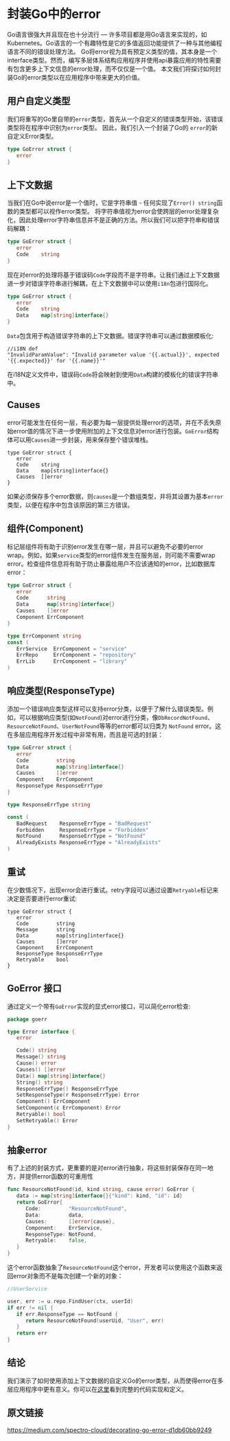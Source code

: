 # 封装Go中的error

Go语言很强大并且现在也十分流行 — 许多项目都是用Go语言来实现的，如Kubernetes。Go语言的一个有趣特性是它的多值返回功能提供了一种与其他编程语言不同的错误处理方法。 Go将error视为具有预定义类型的值，其本身是一个interface类型。然而，编写多层体系结构应用程序并使用api暴露应用的特性需要有包含更多上下文信息的error处理，而不仅仅是一个值。 本文我们将探讨如何封装Go的error类型以在应用程序中带来更大的价值。

## 用户自定义类型

我们将重写的Go里自带的`error`类型，首先从一个自定义的错误类型开始，该错误类型将在程序中识别为`error`类型。 因此，我们引入一个封装了Go的 `error`的新自定义Error类型。

```go
type GoError struct {
   error
}
```

## 上下文数据

当我们在Go中说error是一个值时，它是字符串值 - 任何实现了`Error() string`函数的类型都可以视作error类型。
将字符串值视为error会使跨层的error处理复杂化，因此处理error字符串信息并不是正确的方法。所以我们可以把字符串和错误码解耦：

```go
type GoError struct {
   error
   Code    string
}
```

现在对error的处理将基于错误码`Code`字段而不是字符串。让我们通过上下文数据进一步对错误字符串进行解耦，在上下文数据中可以使用`i18n`包进行国际化。

```go
type GoError struct {
   error
   Code    string
   Data    map[string]interface{}
}
```

`Data`包含用于构造错误字符串的上下文数据。错误字符串可以通过数据模板化:

```
//i18N def
"InvalidParamValue": "Invalid parameter value '{{.actual}}', expected '{{.expected}}' for '{{.name}}'"
```

在i18N定义文件中，错误码`Code`将会映射到使用`Data`构建的模板化的错误字符串中。

## Causes

error可能发生在任何一层，有必要为每一层提供处理error的选项，并在不丢失原始error值的情况下进一步使用附加的上下文信息对error进行包装。`GoError`结构体可以用`Causes`进一步封装，用来保存整个错误堆栈。

```
type GoError struct {
   error
   Code    string
   Data    map[string]interface{}
   Causes  []error
}
```

如果必须保存多个error数据，则`causes`是一个数组类型，并将其设置为基本`error`类型，以便在程序中包含该原因的第三方错误。


## 组件(Component)

标记层组件将有助于识别error发生在哪一层，并且可以避免不必要的error wrap。例如，如果`service`类型的error组件发生在服务层，则可能不需要wrap error。检查组件信息将有助于防止暴露给用户不应该通知的error，比如数据库error：

```go
type GoError struct {
   error
   Code      string
   Data      map[string]interface{}
   Causes    []error
   Component ErrComponent
}

type ErrComponent string
const (
   ErrService  ErrComponent = "service"
   ErrRepo     ErrComponent = "repository"
   ErrLib      ErrComponent = "library"
)
```

## 响应类型(ResponseType)

添加一个错误响应类型这样可以支持error分类，以便于了解什么错误类型。例如，可以根据响应类型(如`NotFound`)对error进行分类，像`DbRecordNotFound`、`ResourceNotFound`、`UserNotFound`等等的error都可以归类为 `NotFound` error。这在多层应用程序开发过程中非常有用，而且是可选的封装：

```go
type GoError struct {
   error
   Code         string
   Data         map[string]interface{}
   Causes       []error
   Component    ErrComponent
   ResponseType ResponseErrType
}

type ResponseErrType string

const (
   BadRequest    ResponseErrType = "BadRequest"
   Forbidden     ResponseErrType = "Forbidden"
   NotFound      ResponseErrType = "NotFound"
   AlreadyExists ResponseErrType = "AlreadyExists"
)
```

## 重试

在少数情况下，出现error会进行重试。retry字段可以通过设置`Retryable`标记来决定是否要进行error重试:

```
type GoError struct {
   error
   Code         string
   Message      string
   Data         map[string]interface{}
   Causes       []error
   Component    ErrComponent
   ResponseType ResponseErrType
   Retryable    bool
}
```

## GoError 接口

通过定义一个带有`GoError`实现的显式error接口，可以简化error检查:

```go
package goerr

type Error interface {
   error

   Code() string
   Message() string
   Cause() error
   Causes() []error
   Data() map[string]interface{}
   String() string
   ResponseErrType() ResponseErrType
   SetResponseType(r ResponseErrType) Error
   Component() ErrComponent
   SetComponent(c ErrComponent) Error
   Retryable() bool
   SetRetryable() Error
}
```

## 抽象error

有了上述的封装方式，更重要的是对error进行抽象，将这些封装保存在同一地方，并提供error函数的可重用性

```go
func ResourceNotFound(id, kind string, cause error) GoError {
   data := map[string]interface{}{"kind": kind, "id": id}
   return GoError{
      Code:         "ResourceNotFound",
      Data:         data,
      Causes:       []error{cause},
      Component:    ErrService,
      ResponseType: NotFound,
      Retryable:    false,
   }
}
```

这个error函数抽象了`ResourceNotFound`这个error，开发者可以使用这个函数来返回error对象而不是每次创建一个新的对象：

```go
//UserService

user, err := u.repo.FindUser(ctx, userId)
if err != nil {
   if err.ResponseType == NotFound {
      return ResourceNotFound(userUid, "User", err)
   }
   return err
}
```

## 结论

我们演示了如何使用添加上下文数据的自定义Go的error类型，从而使得error在多层应用程序中更有意义。你可以在[这里](https://gist.github.com/prathabk/744367cbfc70435c56956f650612d64b)看到完整的代码实现和定义。

## 原文链接

https://medium.com/spectro-cloud/decorating-go-error-d1db60bb9249
